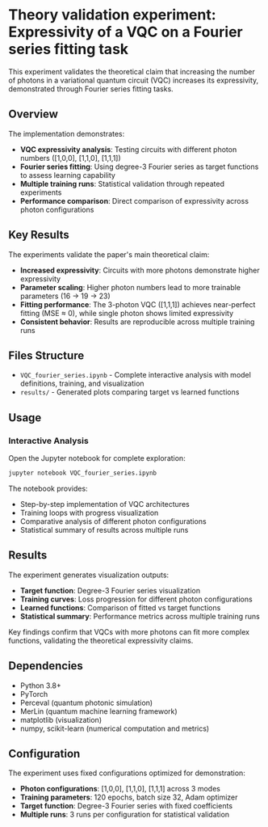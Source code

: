 # Theory validation experiment: Expressivity of a VQC on a Fourier series fitting task

This experiment validates the theoretical claim that increasing the number of photons in a variational quantum circuit (VQC) increases its expressivity, demonstrated through Fourier series fitting tasks.

## Overview

The implementation demonstrates:
- **VQC expressivity analysis**: Testing circuits with different photon numbers ([1,0,0], [1,1,0], [1,1,1])
- **Fourier series fitting**: Using degree-3 Fourier series as target functions to assess learning capability
- **Multiple training runs**: Statistical validation through repeated experiments
- **Performance comparison**: Direct comparison of expressivity across photon configurations

## Key Results

The experiments validate the paper's main theoretical claim:
- **Increased expressivity**: Circuits with more photons demonstrate higher expressivity
- **Parameter scaling**: Higher photon numbers lead to more trainable parameters (16 → 19 → 23)
- **Fitting performance**: The 3-photon VQC ([1,1,1]) achieves near-perfect fitting (MSE ≈ 0), while single photon shows limited expressivity
- **Consistent behavior**: Results are reproducible across multiple training runs

## Files Structure

- `VQC_fourier_series.ipynb` - Complete interactive analysis with model definitions, training, and visualization
- `results/` - Generated plots comparing target vs learned functions

## Usage

### Interactive Analysis

Open the Jupyter notebook for complete exploration:
```bash
jupyter notebook VQC_fourier_series.ipynb
```

The notebook provides:
- Step-by-step implementation of VQC architectures
- Training loops with progress visualization  
- Comparative analysis of different photon configurations
- Statistical summary of results across multiple runs

## Results

The experiment generates visualization outputs:
- **Target function**: Degree-3 Fourier series visualization
- **Training curves**: Loss progression for different photon configurations
- **Learned functions**: Comparison of fitted vs target functions
- **Statistical summary**: Performance metrics across multiple training runs

Key findings confirm that VQCs with more photons can fit more complex functions, validating the theoretical expressivity claims.

## Dependencies

- Python 3.8+
- PyTorch
- Perceval (quantum photonic simulation)
- MerLin (quantum machine learning framework)
- matplotlib (visualization)
- numpy, scikit-learn (numerical computation and metrics)

## Configuration

The experiment uses fixed configurations optimized for demonstration:
- **Photon configurations**: [1,0,0], [1,1,0], [1,1,1] across 3 modes
- **Training parameters**: 120 epochs, batch size 32, Adam optimizer
- **Target function**: Degree-3 Fourier series with fixed coefficients
- **Multiple runs**: 3 runs per configuration for statistical validation
